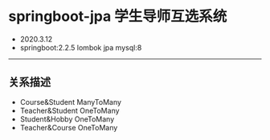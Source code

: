 
# springboot-jpa 学生导师互选系统
* 2020.3.12
* springboot:2.2.5 
lombok 
jpa 
mysql:8
---
## 关系描述
* Course&Student ManyToMany
* Teacher&Student OneToMany
* Student&Hobby OneToMany
* Teacher&Course OneToMany


